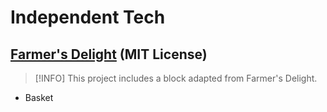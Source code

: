 # Independent Tech

## [Farmer's Delight](https://github.com/vectorwing/FarmersDelight/tree/1.21) (MIT License)

> [!INFO]
> This project includes a block adapted from Farmer's Delight.

- Basket

